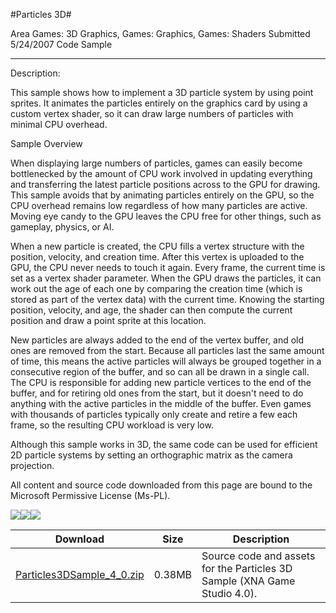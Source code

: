 #Particles 3D#

Area
Games: 3D Graphics, Games: Graphics, Games: Shaders
Submitted
5/24/2007
Code Sample

---

Description:

This sample shows how to implement a 3D particle system by using point sprites. It animates the particles entirely on the graphics card by using a custom vertex shader, so it can draw large numbers of particles with minimal CPU overhead.

Sample Overview

When displaying large numbers of particles, games can easily become bottlenecked by the amount of CPU work involved in updating everything and transferring the latest particle positions across to the GPU for drawing. This sample avoids that by animating particles entirely on the GPU, so the CPU overhead remains low regardless of how many particles are active. Moving eye candy to the GPU leaves the CPU free for other things, such as gameplay, physics, or AI.

When a new particle is created, the CPU fills a vertex structure with the position, velocity, and creation time. After this vertex is uploaded to the GPU, the CPU never needs to touch it again. Every frame, the current time is set as a vertex shader parameter. When the GPU draws the particles, it can work out the age of each one by comparing the creation time (which is stored as part of the vertex data) with the current time. Knowing the starting position, velocity, and age, the shader can then compute the current position and draw a point sprite at this location.

New particles are always added to the end of the vertex buffer, and old ones are removed from the start. Because all particles last the same amount of time, this means the active particles will always be grouped together in a consecutive region of the buffer, and so can all be drawn in a single call. The CPU is responsible for adding new particle vertices to the end of the buffer, and for retiring old ones from the start, but it doesn't need to do anything with the active particles in the middle of the buffer. Even games with thousands of particles typically only create and retire a few each frame, so the resulting CPU workload is very low.

Although this sample works in 3D, the same code can be used for efficient 2D particle systems by setting an orthographic matrix as the camera projection.


All content and source code downloaded from this page are bound to the Microsoft Permissive License (Ms-PL).

![](https://github.com/kniEngine/XNAGameStudio/blob/master/Images/XNA_Particle3D_01_small.jpg)![](https://github.com/kniEngine/XNAGameStudio/blob/master/Images/XNA_Particle3D_02_small.jpg)![](https://github.com/kniEngine/XNAGameStudio/blob/master/Images/XNA_Particle3D_03_small.jpg)

		
Download | Size | Description
---|---|---|
[Particles3DSample_4_0.zip](https://github.com/kniEngine/XNAGameStudio/blob/master/Samples/Particles3DSample_4_0.zip?raw=true) | 0.38MB | Source code and assets for the Particles 3D Sample (XNA Game Studio 4.0). 